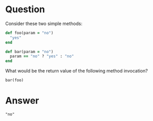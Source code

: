 # Question
Consider these two simple methods:
```ruby
def foo(param = "no")
  "yes"
end

def bar(param = "no")
  param == "no" ? "yes" : "no"
end
```
What would be the return value of the following method invocation?
```ruby
bar(foo)
```
# Answer
`"no"`